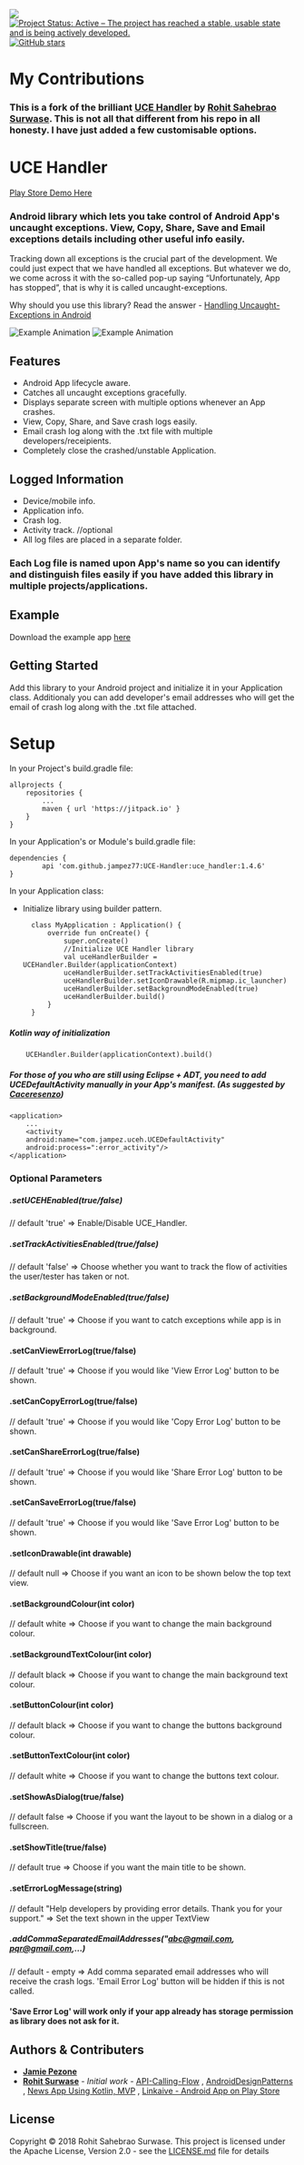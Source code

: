 [![](https://jitpack.io/v/jampez77/UCE-Handler.svg)](https://jitpack.io/#jampez77/UCE-Handler) [![Project Status: Active – The project has reached a stable, usable state and is being actively developed.](http://www.repostatus.org/badges/latest/active.svg)](http://www.repostatus.org/#active) [![GitHub stars](https://img.shields.io/github/stars/jampez77/UCE-Handler.svg?style=social&label=Star)](https://GitHub.com/jampez77/UCE-Handler/stargazers) 

<!-- [![](https://jitpack.io/v/jampez77/UCE-Handler/month.svg)](https://jitpack.io/#jampez77/UCE-Handler) [![](https://jitpack.io/v/jampez77/UCE-Handler/week.svg)](https://jitpack.io/#jampez77/UCE-Handler) -->

# My Contributions
### This is a fork of the brilliant [UCE Handler](https://github.com/RohitSurwase/UCE-Handler) by [Rohit Sahebrao Surwase](https://github.com/RohitSurwase). This is not all that different from his repo in all honesty. I have just added a few customisable options.

# UCE Handler

[Play Store Demo Here](https://play.google.com/store/apps/details?id=com.jampez.uce_handler)

### Android library which lets you take control of Android App's uncaught exceptions. View, Copy, Share, Save and Email exceptions details including other useful info easily.
Tracking down all exceptions is the crucial part of the development. We could just expect that we have handled all exceptions. But whatever we do, we come across it with the so-called pop-up saying “Unfortunately, App has stopped”, that is why it is called uncaught-exceptions.

Why should you use this library? Read the answer - [Handling Uncaught-Exceptions in Android](https://android.jlelse.eu/handling-uncaught-exceptions-in-android-d818ffb20181)

![Example Animation](https://github.com/jampez77/UCE-Handler/raw/master/art/uce_feature.png)         ![Example Animation](https://github.com/jampez77/UCE-Handler/raw/master/art/uce_handler_example.gif)


## Features
* Android App lifecycle aware.
* Catches all uncaught exceptions gracefully.
* Displays separate screen with multiple options whenever an App crashes.
* View, Copy, Share, and Save crash logs easily.
* Email crash log along with the .txt file with multiple developers/receipients.
* Completely close the crashed/unstable Application.

## Logged Information
* Device/mobile info.
* Application info.
* Crash log.
* Activity track. //optional
* All log files are placed in a separate folder.

### Each Log file is named upon App's name so you can identify and distinguish files easily if you have added this library in multiple projects/applications.


## Example
Download the example app [here](https://github.com/jampez77/UCE-Handler/raw/master/UCE_Handler_Example.apk)

## Getting Started
Add this library to your Android project and initialize it in your Application class. Additionaly you can add developer's email addresses who will get the email of crash log along with the .txt file attached.

# Setup
In your Project's build.gradle file:

	allprojects {
		repositories {
			...
			maven { url 'https://jitpack.io' }
		}
	}

In your Application's or Module's build.gradle file:

	dependencies {
	        api 'com.github.jampez77:UCE-Handler:uce_handler:1.4.6'
	}

In your Application class:
* Initialize library using builder pattern.
    
		class MyApplication : Application() {
            override fun onCreate() {
                super.onCreate()
                //Initialize UCE Handler library
                val uceHandlerBuilder = UCEHandler.Builder(applicationContext)
                uceHandlerBuilder.setTrackActivitiesEnabled(true)
                uceHandlerBuilder.setIconDrawable(R.mipmap.ic_launcher)
                uceHandlerBuilder.setBackgroundModeEnabled(true)
                uceHandlerBuilder.build()
            }
        }

##### Kotlin way of initialization

        UCEHandler.Builder(applicationContext).build()
	
##### For those of you who are still using Eclipse + ADT, you need to add UCEDefaultActivity manually in your App's manifest. (As suggested by [Caceresenzo](https://github.com/RohitSurwase/UCE-Handler/issues/2#issuecomment-385262850))

	<application>
	    ...
	    <activity
		android:name="com.jampez.uceh.UCEDefaultActivity"
		android:process=":error_activity"/>
	</application>

### Optional Parameters
##### .setUCEHEnabled(true/false)
//  default 'true'
 =>  Enable/Disable UCE_Handler.
##### .setTrackActivitiesEnabled(true/false)
//  default 'false'
 =>  Choose whether you want to track the flow of activities the user/tester has taken or not.
##### .setBackgroundModeEnabled(true/false)
//  default 'true'
 =>  Choose if you want to catch exceptions while app is in background.
#### .setCanViewErrorLog(true/false)
// default 'true'
=> Choose if you would like 'View Error Log' button to be shown.
#### .setCanCopyErrorLog(true/false)
// default 'true'
=> Choose if you would like 'Copy Error Log' button to be shown.
#### .setCanShareErrorLog(true/false)
// default 'true'
=> Choose if you would like 'Share Error Log' button to be shown.
#### .setCanSaveErrorLog(true/false)
// default 'true'
=> Choose if you would like 'Save Error Log' button to be shown.
#### .setIconDrawable(int drawable)
// default null
=> Choose if you want an icon to be shown below the top text view.
#### .setBackgroundColour(int color)
// default white
=> Choose if you want to change the main background colour.
#### .setBackgroundTextColour(int color)
// default black
=> Choose if you want to change the main background text colour.
#### .setButtonColour(int color)
// default black
=> Choose if you want to change the buttons background colour.
#### .setButtonTextColour(int color)
// default white
=> Choose if you want to change the buttons text colour.
#### .setShowAsDialog(true/false)
// default false
=> Choose if you want the layout to be shown in a dialog or a fullscreen.
#### .setShowTitle(true/false)
// default true
=> Choose if you want the main title to be shown.
#### .setErrorLogMessage(string)
// default "Help developers by providing error details. Thank you for your support."
=> Set the text shown in the upper TextView
##### .addCommaSeparatedEmailAddresses("abc@gmail.com, pqr@gmail.com,...)
// default - empty
 =>  Add comma separated email addresses who will receive the crash logs. 'Email Error Log' button will be hidden if this is not called.

#### 'Save Error Log' will work only if your app already has storage permission as library does not ask for it.

## Authors & Contributers
* [**Jamie Pezone**](https://github.com/jampez77)
* [**Rohit Surwase**](https://github.com/RohitSurwase) - *Initial work* - [API-Calling-Flow](https://github.com/RohitSurwase/API-Calling-Flow) , [AndroidDesignPatterns](https://github.com/RohitSurwase/AndroidDesignPatterns) , [News App Using Kotlin, MVP](https://github.com/RohitSurwase/News-Kotlin-MVP) ,  [Linkaive - Android App on Play Store](https://play.google.com/store/apps/details?id=com.rohitss.saveme)

## License
Copyright © 2018 Rohit Sahebrao Surwase.
This project is licensed under the Apache License, Version 2.0 - see the [LICENSE.md](LICENSE.md) file for details
